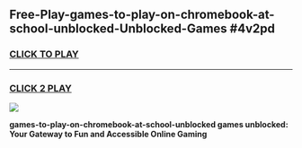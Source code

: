 
## Free-Play-games-to-play-on-chromebook-at-school-unblocked-Unblocked-Games #4v2pd
<h3>
<a href="https://news.freeplayer.one?title=games-to-play-on-chromebook-at-school-unblocked&ref=8M">CLICK TO PLAY</a></h3>
<hr>

<h3>
<a href="https://news.freeplayer.one?title=games-to-play-on-chromebook-at-school-unblocked&ref=8M">CLICK 2 PLAY</a>
  
</h3>

<a href="https://news.freeplayer.one?title=games-to-play-on-chromebook-at-school-unblocked&ref=8M"><img src="https://clearcache.store/games.png"></a>


**games-to-play-on-chromebook-at-school-unblocked games unblocked: Your Gateway to Fun and Accessible Online Gaming**
